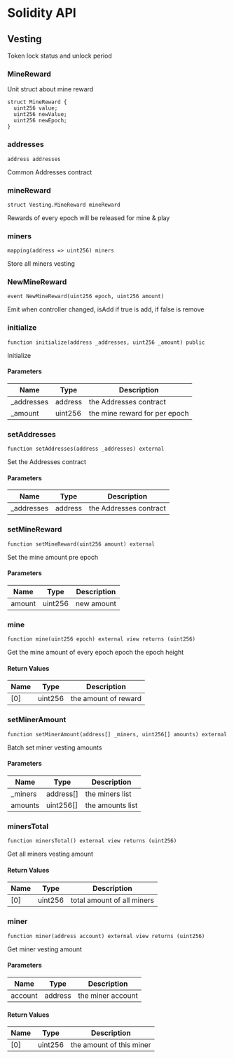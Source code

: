 # Solidity API

## Vesting

Token lock status and unlock period

### MineReward

Unit struct about mine reward

```solidity
struct MineReward {
  uint256 value;
  uint256 newValue;
  uint256 newEpoch;
}
```

### addresses

```solidity
address addresses
```

Common Addresses contract

### mineReward

```solidity
struct Vesting.MineReward mineReward
```

Rewards of every epoch will be released for mine & play

### miners

```solidity
mapping(address => uint256) miners
```

Store all miners vesting

### NewMineReward

```solidity
event NewMineReward(uint256 epoch, uint256 amount)
```

Emit when controller changed, isAdd if true is add, if false is remove

### initialize

```solidity
function initialize(address _addresses, uint256 _amount) public
```

Initialize

#### Parameters

| Name | Type | Description |
| ---- | ---- | ----------- |
| _addresses | address | the Addresses contract |
| _amount | uint256 | the mine reward for per epoch |

### setAddresses

```solidity
function setAddresses(address _addresses) external
```

Set the Addresses contract

#### Parameters

| Name | Type | Description |
| ---- | ---- | ----------- |
| _addresses | address | the Addresses contract |

### setMineReward

```solidity
function setMineReward(uint256 amount) external
```

Set the mine amount pre epoch

#### Parameters

| Name | Type | Description |
| ---- | ---- | ----------- |
| amount | uint256 | new amount |

### mine

```solidity
function mine(uint256 epoch) external view returns (uint256)
```

Get the mine amount of every epoch
epoch the epoch height

#### Return Values

| Name | Type | Description |
| ---- | ---- | ----------- |
| [0] | uint256 | the amount of reward |

### setMinerAmount

```solidity
function setMinerAmount(address[] _miners, uint256[] amounts) external
```

Batch set miner vesting amounts

#### Parameters

| Name | Type | Description |
| ---- | ---- | ----------- |
| _miners | address[] | the miners list |
| amounts | uint256[] | the amounts list |

### minersTotal

```solidity
function minersTotal() external view returns (uint256)
```

Get all miners vesting amount

#### Return Values

| Name | Type | Description |
| ---- | ---- | ----------- |
| [0] | uint256 | total amount of all miners |

### miner

```solidity
function miner(address account) external view returns (uint256)
```

Get miner vesting amount

#### Parameters

| Name | Type | Description |
| ---- | ---- | ----------- |
| account | address | the miner account |

#### Return Values

| Name | Type | Description |
| ---- | ---- | ----------- |
| [0] | uint256 | the amount of this miner |

